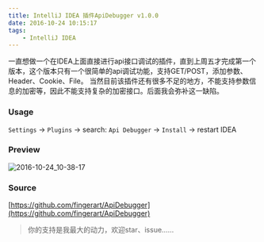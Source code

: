 ```yaml
---
title: IntelliJ IDEA 插件ApiDebugger v1.0.0
date: 2016-10-24 10:15:17
tags:
    - IntelliJ IDEA
---
```


一直想做一个在IDEA上面直接进行api接口调试的插件，直到上周五才完成第一个版本，这个版本只有一个很简单的api调试功能，支持GET/POST，添加参数、Header、Cookie、File。
当然目前该插件还有很多不足的地方，不能支持参数信息的加密等，因此不能支持复杂的加密接口。后面我会弥补这一缺陷。

### Usage
`Settings` -> `Plugins` -> search: `Api Debugger` -> `Install` -> restart IDEA

### Preview

![2016-10-24_10-38-17](http://fingerart.qiniudn.com/2016-10-24-2016-10-24_10-38-17.gif)

<!--more-->

### Source

[https://github.com/fingerart/ApiDebugger](https://github.com/fingerart/ApiDebugger)



> 你的支持是我最大的动力，欢迎star、issue……


